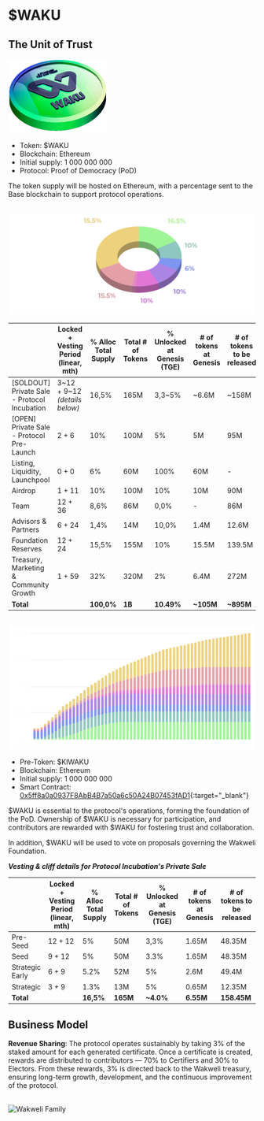 # $WAKU

## The Unit of Trust

<img src="../assets/waku.png" alt="Waku" width="200px"/>

- Token: $WAKU
- Blockchain: Ethereum
- Initial supply: 1 000 000 000
- Protocol: Proof of Democracy (PoD)


The token supply will be hosted on Ethereum, with a percentage sent to the Base blockchain to support protocol operations.

<br />![Tokenomics](assets/tokenomics.png) <br />
  
| | Locked + Vesting Period (linear, mth) | % Alloc Total Supply | Total # of Tokens | % Unlocked at Genesis (TGE) | # of tokens at Genesis | # of tokens to be released |
| ------ | ------ | ------ | ------ | ------ | ------ | ------ |
| [SOLDOUT] Private Sale - Protocol Incubation | 3~12 <br/>+ 9~12<br/>*(details below)* | 16,5% | 165M | 3,3~5% | ~6.6M | ~158M |
| [OPEN]  Private Sale - Protocol Pre-Launch | 2 + 6 | 10% | 100M | 5% | 5M | 95M |
| Listing, Liquidity, Launchpool | 0 + 0 | 6% | 60M | 100% | 60M | - |
| Airdrop | 1 + 11 | 10% | 100M | 10% | 10M | 90M |
| Team | 12 + 36 | 8,6% | 86M | 0,0% | - | 86M |
| Advisors & Partners | 6 + 24 | 1,4% | 14M | 10,0% | 1.4M | 12.6M |
| Foundation Reserves | 12 + 24 | 15,5% | 155M | 10% | 15.5M | 139.5M |
| Treasury, Marketing & Community Growth | 1 + 59 | 32% | 320M | 2% | 6.4M | 272M |
| **Total** | | **100,0%** | **1B** | **10.49%** | **~105M** | **~895M** |
 
<br />![Curve](assets/curve.png) <br />

- Pre-Token: $KIWAKU
- Blockchain: Ethereum
- Initial supply: 1 000 000 000
- Smart Contract: [0x5ff8a0a0937F8AbB4B7a50a6c50A24B07453fAD1](https://etherscan.io/address/0x5ff8a0a0937F8AbB4B7a50a6c50A24B07453fAD1){:target="_blank"}

$WAKU is essential to the protocol's operations, forming the foundation of the PoD. Ownership of $WAKU is necessary for participation, and contributors are rewarded with $WAKU for fostering trust and collaboration.

In addition, $WAKU will be used to vote on proposals governing the Wakweli Foundation.

***Vesting & cliff details for Protocol Incubation's Private Sale***

|  | Locked + Vesting Period (linear, mth) | % Alloc Total Supply | Total # of Tokens | % Unlocked at Genesis (TGE) | # of tokens at Genesis | # of tokens to be released |
| ------ | ------ | ------ | ------ | ------ | ------ | ------ |
| Pre-Seed | 12 + 12 | 5% | 50M | 3,3% | 1.65M | 48.35M |
| Seed | 9 + 12 | 5% | 50M | 3.3% | 1.65M | 48.35M |
| Strategic Early | 6 + 9 | 5.2% | 52M | 5% | 2.6M | 49.4M |
| Strategic | 3 + 9 | 1.3% | 13M | 5% | 0.65M | 12.35M |
| **Total** | | **16,5%** | **165M** | **~4.0%** | **6.55M** | **158.45M** |

## Business Model

**Revenue Sharing**: The protocol operates sustainably by taking 3% of the staked amount for each generated certificate. Once a certificate is created, rewards are distributed to contributors — 70% to Certifiers and 30% to Electors. From these rewards, 3% is directed back to the Wakweli treasury, ensuring long-term growth, development, and the continuous improvement of the protocol.

<br />![Wakweli Family](assets/characters/all-characters.png)